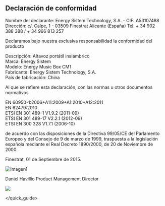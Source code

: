 ## Declaración de conformidad

Nombre del declarante: Energy Sistem Technology, S.A. - CIF: A53107488
Dirección: c/. Calpe, 1 - 03509 Finestrat Alicante (España)
Tel: + 34 902 388 388  / + 34 966 813 257

Declaramos bajo nuestra exclusiva responsabilidad la conformidad del producto

Descripción: Altavoz portátil inalámbrico <br/>
Marca: Energy Sistem <br/>
Modelo: Energy Music Box CM1 <br/>
Fabricante: Energy Sistem Technology, S.A. <br/>
País de fabricación: China <br/>

Al que se refiere esta declaración, con las normas u otros documentos normativos

EN 60950-1:2006+A11:2009+A1:2010+A12:2011  <br/>
EN 62479:2010  <br/>
ETSI EN 301 489-1 V1.9.2 (2011-09)  <br/>
ETSI EN 301 489-17 V2.2.1 (2012-09)  <br/>
ETSI EN 300 328 V1.7.1 (2006-10)  <br/>

de acuerdo con las disposiciones de la Directiva 99/05/CE del Parlamento Europeo y del Consejo de 9 de marzo de 1999, traspuesta a la legislación española mediante el Real Decreto 1890/2000, de 20 de Noviembre de 2000.

Finestrat, 01 de Septiembre de 2015.

![Imagen1](http://static.energysistem.com/images/manuals/42178/574c726744d98.jpg)

Daniel Havillio
Product Management Director

![](http://static.energysistem.com/images/manuals/39052/54887c2a4f567.jpg)

</quick_guide>
